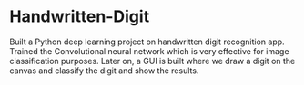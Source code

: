 # Handwritten-Digit
Built a Python deep learning project on handwritten digit recognition app. Trained the Convolutional neural network which is very effective for image classification purposes. Later on, a GUI is built where we draw a digit on the canvas and classify the digit and show the results.

